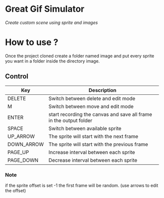 # Great Gif Simulator
*Create custom scene using sprite and images*
# How to use ?
Once the project cloned create a folder named image and put every sprite you want in a folder inside the directory image.
## Control
| Key | Description |
| --- | --- |
| DELETE | Switch between delete and edit mode |
| M | Switch between move and edit mode |
| ENTER | start recording the canvas and save all frame in the output folder |
| SPACE | Switch between available sprite |
| UP_ARROW | The sprite will start with the next frame |  
| DOWN_ARROW | The sprite will start with the previous frame |
| PAGE_UP | Increase interval between each sprite |
| PAGE_DOWN | Decrease interval between each sprite |

### Note
if the sprite offset is set -1 the first frame will be random. (use arrows to edit the offset)
